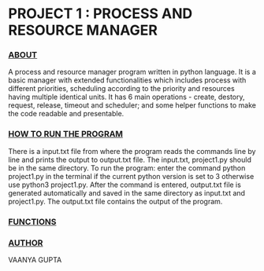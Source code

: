 # PROJECT 1 : PROCESS AND RESOURCE MANAGER

### **<ins>ABOUT</ins>**
A process and resource manager program written in python language. It is a basic manager with extended functionalities which includes process with different priorities, scheduling according to the priority and resources having multiple identical units. It has 6 main operations - create, destory, request, release, timeout and scheduler; and some helper functions to make the code readable and presentable. 

### **<ins>HOW TO RUN THE PROGRAM</ins>**
There is a input.txt file from where the program reads the commands line by line and prints the output to output.txt file. 
The input.txt, project1.py should be in the same directory. To run the program: enter the command python project1.py in the terminal if the current python version is set to 3 otherwise use python3 project1.py. After the command is entered, output.txt file is generated automatically and saved in the same directory as input.txt and project1.py. The output.txt file contains the output of the program. 

### **<ins>FUNCTIONS</ins>**

### **<ins>AUTHOR</ins>**

VAANYA GUPTA
